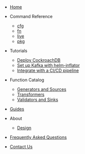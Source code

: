 - [Home](/)

- Command Reference
    * [cfg](reference/cfg)
    * [fn](reference/fn)
    * [live](reference/live)
    * [pkg](reference/pkg)

- Tutorials
    * [Deploy CockroachDB](tutorials/deploy_db)
    * [Set up Kafka with helm-inflator](tutorials/function)
    * [Integrate with a CI/CD pipeline](tutorials/cicd)

- Function Catalog
    * [Generators and Sources](catalog/generators)
    * [Transformers](catalog/transformers)
    * [Validators and Sinks](catalog/validators)

- [Guides](guides/)

- About
    * [Design](about/kpt-design)

- [Frequently Asked Questions](faq/)

- [Contact Us](contact/)
